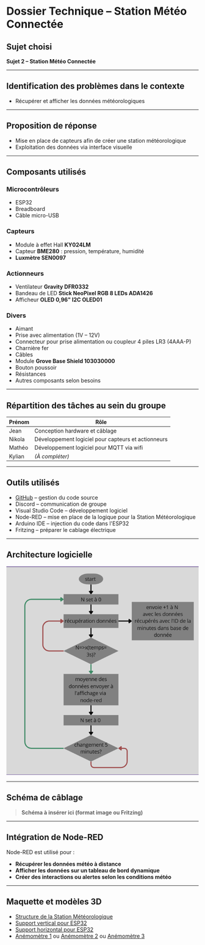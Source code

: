 #  Dossier Technique – Station Météo Connectée

##  Sujet choisi

**Sujet 2 – Station Météo Connectée**

---

##  Identification des problèmes dans le contexte

- Récupérer et afficher les données météorologiques

---

##  Proposition de réponse

- Mise en place de capteurs afin de créer une station météorologique
- Exploitation des données via interface visuelle

---

##  Composants utilisés

###  Microcontrôleurs
- ESP32  
- Breadboard  
- Câble micro-USB

###  Capteurs
- Module à effet Hall **KY024LM**
- Capteur **BME280** : pression, température, humidité
- **Luxmètre SEN0097**

###  Actionneurs
- Ventilateur **Gravity DFR0332**
- Bandeau de LED **Stick NeoPixel RGB 8 LEDs ADA1426**
- Afficheur **OLED 0,96" I2C OLED01**

###  Divers
- Aimant  
- Prise avec alimentation (1V – 12V)  
- Connecteur pour prise alimentation ou coupleur 4 piles LR3 (4AAA-P)  
- Charnière fer  
- Câbles  
- Module **Grove Base Shield 103030000**  
- Bouton poussoir  
- Résistances  
- Autres composants selon besoins

---

##  Répartition des tâches au sein du groupe

| Prénom   | Rôle                                                       |
|----------|------------------------------------------------------------|
| Jean     | Conception hardware et câblage                             |
| Nikola   | Développement logiciel pour capteurs et actionneurs        |
| Mathéo   | Développement logiciel pour MQTT via wifi                  |
| Kylian   | *(À compléter)*                                            |

---

##  Outils utilisés

- [GitHub](https://github.com/GeantCreeper/weather_station) – gestion du code source
- Discord – communication de groupe
- Visual Studio Code – développement logiciel
- Node-RED – mise en place de la logique pour la Station Météorologique
- Arduino IDE – injection du code dans l'ESP32
- Fritzing – préparer le cablage électrique

---

##  Architecture logicielle

![Texte alternatif](Logigramme.png)

---

##  Schéma de câblage

>  **Schéma à insérer ici (format image ou Fritzing)**

---

##  Intégration de Node-RED

Node-RED est utilisé pour :
- **Récupérer les données météo à distance**
- **Afficher les données sur un tableau de bord dynamique**
- **Créer des interactions ou alertes selon les conditions météo**

---

##  Maquette et modèles 3D

- [Structure de la Station Météorologique](https://boxes.hackerspace-bamberg.de/Console2?language=fr)
- [Support vertical pour ESP32](https://www.printables.com/model/537566-customizable-esp32-lateral-support)
- [Support horizontal pour ESP32](https://www.thingiverse.com/thing:4230273)
- [Anémomètre 1](https://www.printables.com/model/599533-anemometer-v2-for-arduino) ou [Anémomètre 2](https://www.thingiverse.com/thing:942299) ou [Anémomètre 3](https://www.thingiverse.com/thing:3648443)

